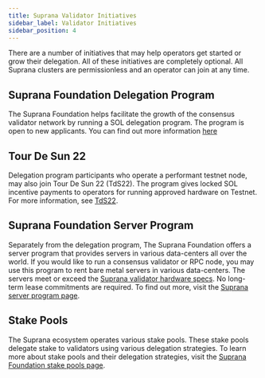 ```yaml
---
title: Suprana Validator Initiatives
sidebar_label: Validator Initiatives
sidebar_position: 4
---
```


There are a number of initiatives that may help operators get started or grow their delegation.  All of these initiatives are completely optional.  All Suprana clusters are permissionless and an operator can join at any time.


## Suprana Foundation Delegation Program

The Suprana Foundation helps facilitate the growth of the consensus validator network by running a SOL delegation program. The program is open to new applicants. You can find out more information [here](https://suprana.org/delegation-program)

## Tour De Sun 22

Delegation program participants who operate a performant testnet node, may also join Tour De Sun 22 (TdS22).  The program gives locked SOL incentive payments to operators for running approved hardware on Testnet. For more information, see [TdS22](https://suprana.org/tds22).

## Suprana Foundation Server Program

Separately from the delegation program, The Suprana Foundation offers a server program that provides servers in various data-centers all over the world. If you would like to run a consensus validator or RPC node, you may use this program to rent bare metal servers in various data-centers. The servers meet or exceed the [Suprana validator hardware specs](./requirements.md#hardware-recommendations). No long-term lease commitments are required. To find out more, visit the [Suprana server program page](https://suprana.org/server-program).

## Stake Pools

The Suprana ecosystem operates various stake pools.  These stake pools delegate stake to validators using various delegation strategies. To learn more about stake pools and their delegation strategies, visit the [Suprana Foundation stake pools page](https://suprana.org/stake-pools).